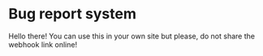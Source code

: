 # Bug report system
Hello there! You can use this in your own site but please, do not share the webhook link online!
